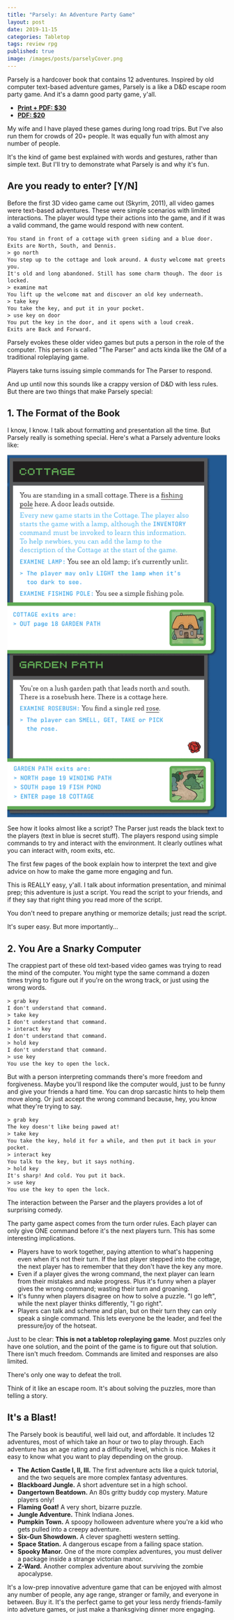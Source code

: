 ```yaml
---
title: "Parsely: An Adventure Party Game"
layout: post
date: 2019-11-15
categories: Tabletop
tags: review rpg
published: true
image: /images/posts/parselyCover.png
---
```


Parsely is a hardcover book that contains 12 adventures. Inspired by old computer text-based adventure games, Parsely is a like a D&D escape room party game. And it's a damn good party game, y'all.

- [**Print + PDF: $30**](http://www.memento-mori.com/parsely-products/parsely-book)
- [**PDF: $20**](http://www.memento-mori.com/parsely-products/parsely-pdf)

My wife and I have played these games during long road trips. But I've also run them for crowds of 20+ people. It was equally fun with almost any number of people.

It's the kind of game best explained with words and gestures, rather than simple text. But I'll try to demonstrate what Parsely is and why it's fun.

## Are you ready to enter? [Y/N]

Before the first 3D video game came out (Skyrim, 2011), all video games were text-based adventures. These were simple scenarios with limited interactions. The player would type their actions into the game, and if it was a valid command, the game would respond with new content.

```
You stand in front of a cottage with green siding and a blue door.
Exits are North, South, and Dennis.
> go north
You step up to the cottage and look around. A dusty welcome mat greets you. 
It's old and long abandoned. Still has some charm though. The door is locked.
> examine mat
You lift up the welcome mat and discover an old key underneath.
> take key
You take the key, and put it in your pocket.
> use key on door
You put the key in the door, and it opens with a loud creak. 
Exits are Back and Forward.
```

Parsely evokes these older video games but puts a person in the role of the computer. This person is called "The Parser" and acts kinda like the GM of a traditional roleplaying game.

Players take turns issuing simple commands for The Parser to respond.

And up until now this sounds like a crappy version of D&D with less rules. But there are two things that make Parsely special:

## 1. The Format of the Book

I know, I know. I talk about formatting and presentation all the time. But Parsely really is something special. Here's what a Parsely adventure looks like:

![parselyPage.png](/images/posts/parselyPage.png)

See how it looks almost like a script? The Parser just reads the black text to the players (text in blue is secret stuff). The players respond using simple commands to try and interact with the environment. It clearly outlines what you can interact with, room exits, etc.

The first few pages of the book explain how to interpret the text and give advice on how to make the game more engaging and fun.

This is REALLY easy, y'all. I talk about information presentation, and minimal prep; this adventure is just a script. You read the script to your friends, and if they say that right thing you read more of the script.

You don't need to prepare anything or memorize details; just read the script. 

It's super easy. But more importantly...

## 2. You Are a Snarky Computer

The crappiest part of these old text-based video games was trying to read the mind of the computer. You might type the same command a dozen times trying to figure out if you're on the wrong track, or just using the wrong words.

```
> grab key
I don't understand that command.
> take key
I don't understand that command.
> interact key
I don't understand that command.
> hold key
I don't understand that command.
> use key
You use the key to open the lock.
```

But with a person interpreting commands there's more freedom and forgiveness. Maybe you'll respond like the computer would, just to be funny and give your friends a hard time. You can drop sarcastic hints to help them move along. Or just accept the wrong command because, hey, you know what they're trying to say.

```
> grab key
The key doesn't like being pawed at!
> take key
You take the key, hold it for a while, and then put it back in your pocket. 
> interact key
You talk to the key, but it says nothing.
> hold key
It's sharp! And cold. You put it back.
> use key
You use the key to open the lock.
```

The interaction between the Parser and the players provides a lot of surprising comedy. 

The party game aspect comes from the turn order rules. Each player can only give ONE command before it's the next players turn. This has some interesting implications.

- Players have to work together, paying attention to what's happening even when it's not their turn. If the last player stepped into the cottage, the next player has to remember that they don't have the key any more.
- Even if a player gives the wrong command, the next player can learn from their mistakes and make progress. Plus it's funny when a player gives the wrong command; wasting their turn and groaning.
- It's funny when players disagree on how to solve a puzzle. "I go left", while the next player thinks differently, "I go right". 
- Players can talk and scheme and plan, but on their turn they can only speak a single command. This lets everyone be the leader, and feel the pressure/joy of the hotseat.

Just to be clear: **This is not a tabletop roleplaying game**. Most puzzles only have one solution, and the point of the game is to figure out that solution. There isn't much freedom. Commands are limited and responses are also limited. 

There's only one way to defeat the troll.

Think of it like an escape room. It's about solving the puzzles, more than telling a story. 

## It's a Blast!

The Parsely book is beautiful, well laid out, and affordable. It includes 12 adventures, most of which take an hour or two to play through. Each adventure has an age rating and a difficulty level, which is nice. Makes it easy to know what you want to play depending on the group.

- **The Action Castle I, II, III.** The first adventure acts like a quick tutorial, and the two sequels are more complex fantasy adventures.
- **Blackboard Jungle.** A short adventure set in a high school.
- **Dangertown Beatdown.** An 80s gritty buddy cop mystery. Mature players only!
- **Flaming Goat!** A very short, bizarre puzzle.
- **Jungle Adventure.** Think Indiana Jones.
- **Pumpkin Town.** A spoopy holloween adventure where you're a kid who gets pulled into a creepy adventure.
- **Six-Gun Showdown.** A clever spaghetti western setting.
- **Space Station.** A dangerous escape from a failing space station.
- **Spooky Manor.** One of the more complex adventures, you must deliver a package inside a strange victorian manor.
- **Z-Ward.** Another complex adventure about surviving the zombie apocalypse.

It's a low-prep innovative adventure game that can be enjoyed with almost any number of people, any age range, stranger or family, and everyone in between. Buy it. It's the perfect game to get your less nerdy friends-family into adveture games, or just make a thanksgiving dinner more engaging.